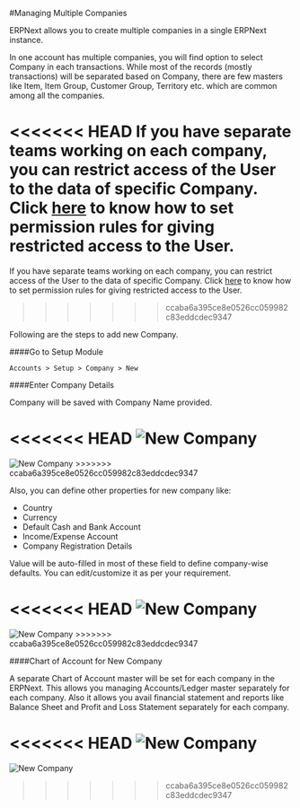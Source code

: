 #Managing Multiple Companies

ERPNext allows you to create multiple companies in a single ERPNext instance.

In one account has multiple companies, you will find option to select Company in each transactions. While most of the records (mostly transactions) will be separated based on Company, there are few masters like Item, Item Group, Customer Group, Territory etc. which are common among all the companies.

<<<<<<< HEAD
If you have separate teams working on each company, you can restrict access of the User to the data of specific Company. Click [here](/docs/user/manual/en/setting-up/users-and-permissions/) to know how to set permission rules for giving restricted access to the User.
=======
If you have separate teams working on each company, you can restrict access of the User to the data of specific Company. Click [here]({{docs_base_url}}/user/manual/en/setting-up/users-and-permissions/) to know how to set permission rules for giving restricted access to the User.
>>>>>>> ccaba6a395ce8e0526cc059982c83eddcdec9347

Following are the steps to add new Company.

####Go to Setup Module

`Accounts > Setup > Company > New`

####Enter Company Details

Company will be saved with Company Name provided.

<<<<<<< HEAD
<img alt="New Company" class="screenshot" src="/docs/assets/img/articles/new-company-1.png">
=======
<img alt="New Company" class="screenshot" src="{{docs_base_url}}/assets/img/articles/new-company-1.png">
>>>>>>> ccaba6a395ce8e0526cc059982c83eddcdec9347

Also, you can define other properties for new company like:

* Country
* Currency
* Default Cash and Bank Account
* Income/Expense Account
* Company Registration Details

Value will be auto-filled in most of these field to define company-wise defaults. You can edit/customize it as per your requirement. 

<<<<<<< HEAD
<img alt="New Company" class="screenshot" src="/docs/assets/img/articles/new-company-2.png">
=======
<img alt="New Company" class="screenshot" src="{{docs_base_url}}/assets/img/articles/new-company-2.png">
>>>>>>> ccaba6a395ce8e0526cc059982c83eddcdec9347

####Chart of Account for New Company

A separate Chart of Account master will be set for each company in the ERPNext. This allows you managing Accounts/Ledger master separately for each company. Also it allows you avail financial statement and reports like Balance Sheet and Profit and Loss Statement separately for each company.

<<<<<<< HEAD
<img alt="New Company" class="screenshot" src="/docs/assets/img/articles/new-company-3.png">
=======
<img alt="New Company" class="screenshot" src="{{docs_base_url}}/assets/img/articles/new-company-3.png">

>>>>>>> ccaba6a395ce8e0526cc059982c83eddcdec9347

<!-- markdown -->